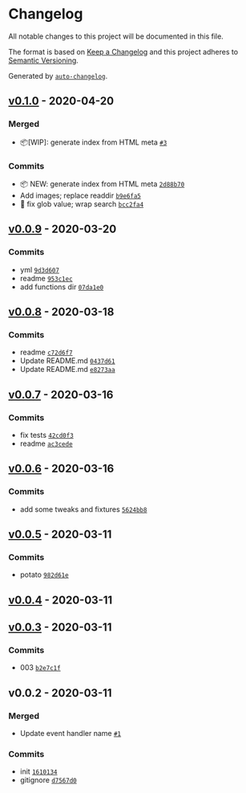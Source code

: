 # Changelog

All notable changes to this project will be documented in this file.

The format is based on [Keep a Changelog](https://keepachangelog.com/en/1.0.0/)
and this project adheres to [Semantic Versioning](https://semver.org/spec/v2.0.0.html).

Generated by [`auto-changelog`](https://github.com/CookPete/auto-changelog).

## [v0.1.0](https://github.com/sw-yx/netlify-plugin-search-index/compare/v0.0.9...v0.1.0) - 2020-04-20

### Merged

- 📦[WIP]: generate index from HTML meta [`#3`](https://github.com/sw-yx/netlify-plugin-search-index/pull/3)

### Commits

- 📦 NEW: generate index from HTML meta [`2d88b70`](https://github.com/sw-yx/netlify-plugin-search-index/commit/2d88b7085c01c5e9e62383f40f5dae39115e6a15)
- Add images; replace readdir [`b9e6fa5`](https://github.com/sw-yx/netlify-plugin-search-index/commit/b9e6fa585904b39ab10351b92b1ba9fce66d8db8)
- 🐛 fix glob value; wrap search [`bcc2fa4`](https://github.com/sw-yx/netlify-plugin-search-index/commit/bcc2fa45a7af9db3851e300f8011413eac0f70e2)

## [v0.0.9](https://github.com/sw-yx/netlify-plugin-search-index/compare/v0.0.8...v0.0.9) - 2020-03-20

### Commits

- yml [`9d3d607`](https://github.com/sw-yx/netlify-plugin-search-index/commit/9d3d607eba772c98a1503526726d381ebc8e95cf)
- readme [`953c1ec`](https://github.com/sw-yx/netlify-plugin-search-index/commit/953c1ece1df97f5affd2f05d1db5607a502b92d8)
- add functions dir [`07da1e0`](https://github.com/sw-yx/netlify-plugin-search-index/commit/07da1e09ec6e172e6b33390491d21e0832807186)

## [v0.0.8](https://github.com/sw-yx/netlify-plugin-search-index/compare/v0.0.7...v0.0.8) - 2020-03-18

### Commits

- readme [`c72d6f7`](https://github.com/sw-yx/netlify-plugin-search-index/commit/c72d6f7d7fe4c7588af7a5996e2158164046cbc5)
- Update README.md [`0437d61`](https://github.com/sw-yx/netlify-plugin-search-index/commit/0437d616d77cc3b325ca2243da92c7d2872a25f8)
- Update README.md [`e8273aa`](https://github.com/sw-yx/netlify-plugin-search-index/commit/e8273aadd572b665187f200e92af1e2504b629c1)

## [v0.0.7](https://github.com/sw-yx/netlify-plugin-search-index/compare/v0.0.6...v0.0.7) - 2020-03-16

### Commits

- fix tests [`42cd0f3`](https://github.com/sw-yx/netlify-plugin-search-index/commit/42cd0f3025ea01429bc0e546993ccf5582ccce83)
- readme [`ac3cede`](https://github.com/sw-yx/netlify-plugin-search-index/commit/ac3cedec3a7051191f54a79590f5288d15bf8983)

## [v0.0.6](https://github.com/sw-yx/netlify-plugin-search-index/compare/v0.0.5...v0.0.6) - 2020-03-16

### Commits

- add some tweaks and fixtures [`5624bb8`](https://github.com/sw-yx/netlify-plugin-search-index/commit/5624bb824a4414cda3e3ca80d3bd3e1bbb3c7edf)

## [v0.0.5](https://github.com/sw-yx/netlify-plugin-search-index/compare/v0.0.4...v0.0.5) - 2020-03-11

### Commits

- potato [`982d61e`](https://github.com/sw-yx/netlify-plugin-search-index/commit/982d61e4a7d9b8b6b1aa8ab26b9c5bf9690a6249)

## [v0.0.4](https://github.com/sw-yx/netlify-plugin-search-index/compare/v0.0.3...v0.0.4) - 2020-03-11

## [v0.0.3](https://github.com/sw-yx/netlify-plugin-search-index/compare/v0.0.2...v0.0.3) - 2020-03-11

### Commits

- 003 [`b2e7c1f`](https://github.com/sw-yx/netlify-plugin-search-index/commit/b2e7c1f7ddada8d1185ad311b87dd02cd55a93a2)

## v0.0.2 - 2020-03-11

### Merged

- Update event handler name [`#1`](https://github.com/sw-yx/netlify-plugin-search-index/pull/1)

### Commits

- init [`1610134`](https://github.com/sw-yx/netlify-plugin-search-index/commit/1610134319aa96eafd304568415e5e417553584f)
- gitignore [`d7567d0`](https://github.com/sw-yx/netlify-plugin-search-index/commit/d7567d082c327f04d2e6f11ffebb28999ea06d70)
